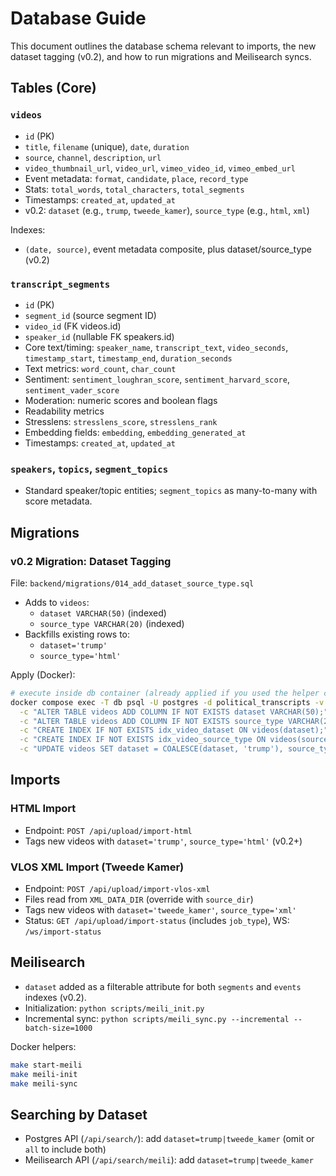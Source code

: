 # Database Guide

This document outlines the database schema relevant to imports, the new dataset tagging (v0.2), and how to run migrations and Meilisearch syncs.

## Tables (Core)

### `videos`
- `id` (PK)
- `title`, `filename` (unique), `date`, `duration`
- `source`, `channel`, `description`, `url`
- `video_thumbnail_url`, `video_url`, `vimeo_video_id`, `vimeo_embed_url`
- Event metadata: `format`, `candidate`, `place`, `record_type`
- Stats: `total_words`, `total_characters`, `total_segments`
- Timestamps: `created_at`, `updated_at`
- v0.2: `dataset` (e.g., `trump`, `tweede_kamer`), `source_type` (e.g., `html`, `xml`)

Indexes:
- `(date, source)`, event metadata composite, plus dataset/source_type (v0.2)

### `transcript_segments`
- `id` (PK)
- `segment_id` (source segment ID)
- `video_id` (FK videos.id)
- `speaker_id` (nullable FK speakers.id)
- Core text/timing: `speaker_name`, `transcript_text`, `video_seconds`, `timestamp_start`, `timestamp_end`, `duration_seconds`
- Text metrics: `word_count`, `char_count`
- Sentiment: `sentiment_loughran_score`, `sentiment_harvard_score`, `sentiment_vader_score`
- Moderation: numeric scores and boolean flags
- Readability metrics
- Stresslens: `stresslens_score`, `stresslens_rank`
- Embedding fields: `embedding`, `embedding_generated_at`
- Timestamps: `created_at`, `updated_at`

### `speakers`, `topics`, `segment_topics`
- Standard speaker/topic entities; `segment_topics` as many-to-many with score metadata.

## Migrations

### v0.2 Migration: Dataset Tagging

File: `backend/migrations/014_add_dataset_source_type.sql`

- Adds to `videos`:
  - `dataset VARCHAR(50)` (indexed)
  - `source_type VARCHAR(20)` (indexed)
- Backfills existing rows to:
  - `dataset='trump'`
  - `source_type='html'`

Apply (Docker):
```bash
# execute inside db container (already applied if you used the helper commands earlier)
docker compose exec -T db psql -U postgres -d political_transcripts -v ON_ERROR_STOP=1 \
  -c "ALTER TABLE videos ADD COLUMN IF NOT EXISTS dataset VARCHAR(50);" \
  -c "ALTER TABLE videos ADD COLUMN IF NOT EXISTS source_type VARCHAR(20);" \
  -c "CREATE INDEX IF NOT EXISTS idx_video_dataset ON videos(dataset);" \
  -c "CREATE INDEX IF NOT EXISTS idx_video_source_type ON videos(source_type);" \
  -c "UPDATE videos SET dataset = COALESCE(dataset, 'trump'), source_type = COALESCE(source_type, 'html');"
```

## Imports

### HTML Import
- Endpoint: `POST /api/upload/import-html`
- Tags new videos with `dataset='trump'`, `source_type='html'` (v0.2+)

### VLOS XML Import (Tweede Kamer)
- Endpoint: `POST /api/upload/import-vlos-xml`
- Files read from `XML_DATA_DIR` (override with `source_dir`)
- Tags new videos with `dataset='tweede_kamer'`, `source_type='xml'`
- Status: `GET /api/upload/import-status` (includes `job_type`), WS: `/ws/import-status`

## Meilisearch

- `dataset` added as a filterable attribute for both `segments` and `events` indexes (v0.2).
- Initialization: `python scripts/meili_init.py`
- Incremental sync: `python scripts/meili_sync.py --incremental --batch-size=1000`

Docker helpers:
```bash
make start-meili
make meili-init
make meili-sync
```

## Searching by Dataset

- Postgres API (`/api/search/`): add `dataset=trump|tweede_kamer` (omit or `all` to include both)
- Meilisearch API (`/api/search/meili`): add `dataset=trump|tweede_kamer`


